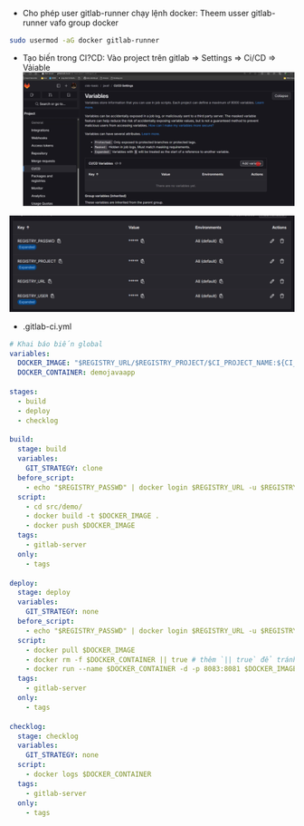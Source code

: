 - Cho phép user gitlab-runner chạy lệnh docker: Theem usser gitlab-runner vafo group docker

``` sh
sudo usermod -aG docker gitlab-runner
```

- Tạo biến trong CI?CD: Vào project trên gitlab => Settings => Ci/CD => Vảiable
![](./image/3.1.png)

![](./image/3.2.png)

- .gitlab-ci.yml
``` yml
# Khai báo biến global
variables:
  DOCKER_IMAGE: "$REGISTRY_URL/$REGISTRY_PROJECT/$CI_PROJECT_NAME:${CI_COMMIT_TAG}_${CI_COMMIT_SHORT_SHA}"
  DOCKER_CONTAINER: demojavaapp

stages:
  - build
  - deploy
  - checklog

build:
  stage: build
  variables:
    GIT_STRATEGY: clone
  before_script:
    - echo "$REGISTRY_PASSWD" | docker login $REGISTRY_URL -u $REGISTRY_USER --password-stdin
  script:
    - cd src/demo/
    - docker build -t $DOCKER_IMAGE .
    - docker push $DOCKER_IMAGE
  tags:
    - gitlab-server
  only:
    - tags

deploy:
  stage: deploy
  variables:
    GIT_STRATEGY: none
  before_script:
    - echo "$REGISTRY_PASSWD" | docker login $REGISTRY_URL -u $REGISTRY_USER --password-stdin
  script:
    - docker pull $DOCKER_IMAGE
    - docker rm -f $DOCKER_CONTAINER || true # thêm `|| true` để tránh lỗi nếu container không tồn tại
    - docker run --name $DOCKER_CONTAINER -d -p 8083:8081 $DOCKER_IMAGE
  tags:
    - gitlab-server
  only:
    - tags

checklog:
  stage: checklog
  variables:
    GIT_STRATEGY: none
  script:
    - docker logs $DOCKER_CONTAINER
  tags:
    - gitlab-server
  only:
    - tags

```
